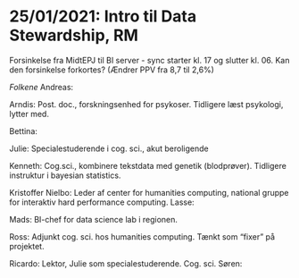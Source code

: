 # 25/01/2021: Intro til Data Stewardship, RM
Forsinkelse fra MidtEPJ til BI server - sync starter kl. 17 og slutter kl. 06. 
	Kan den forsinkelse forkortes? (Ændrer PPV fra 8,7 til 2,6%)

*Folkene*
Andreas:

Arndis: Post. doc., forskningsenhed for psykoser. Tidligere læst psykologi, lytter med.

Bettina:

Julie: Specialestuderende i cog. sci., akut beroligende

Kenneth: Cog.sci., kombinere tekstdata med genetik (blodprøver). Tidligere instruktur i bayesian statistics.

Kristoffer Nielbo: Leder af center for humanities computing, national gruppe for interaktiv hard performance computing.
Lasse:

Mads: BI-chef for data science lab i regionen.

Ross: Adjunkt cog. sci. hos humanities computing. Tænkt som “fixer” på projektet.

Ricardo: Lektor, Julie som specialestuderende. Cog. sci.
Søren:

<!-- {BearID:4514DF2F-BDC2-4E6A-A3D9-4F7108F7E927-19499-00000E99AA20BA10} -->
